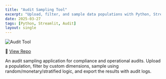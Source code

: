 ```yaml
---
title: "Audit Sampling Tool"
excerpt: "Upload, filter, and sample data populations with Python, Streamlit & Flet. Includes GUI and automation options."
date: 2025-03-27
tags: [Python, Streamlit, Audit]
layout: single
---
```


![Audit Tool](../assets/img/audit_app_screenshot.png)

🔗 [View Repo](https://github.com/colby-k/audit-sampling-tool)

An audit sampling application for compliance and operational audits. Upload a population, filter by custom dimensions, sample using random/monetary/stratified logic, and export the results with audit logs.

